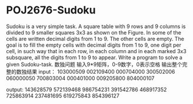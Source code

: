 # POJ2676-Sudoku
Sudoku is a very simple task. A square table with 9 rows and 9 columns is divided to 9 smaller squares 3x3 as shown on the Figure. In some of the cells are written decimal digits from 1 to 9. The other cells are empty. The goal is to fill the empty cells with decimal digits from 1 to 9, one digit per cell, in such way that in each row, in each column and in each marked 3x3 subsquare, all the digits from 1 to 9 to appear. Write a program to solve a given Sudoku-task. 
数独问题 输入9*9矩阵，0-9数字，0表示空格
输出整个完整的数独结果
input：
103000509
002109400
000704000
300502006
060000050
700803004
000401000
009205800
804000107

output:
143628579
572139468
986754231
391542786
468917352
725863914
237481695
619275843
854396127
